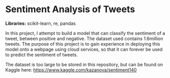 # Sentiment Analysis of Tweets
__Libraries:__ scikit-learn, re, pandas

In this project, I  attempt to build a model that can classify the sentiment of a tweet, between positive and negative. The dataset used contains 1.6million tweets. The purpose of this project is to gain experience in deploying this model onto a webpage using cloud services, so that it can forever be used to predict the sentiment of tweets.

The dataset is too large to be stored in this repository, but can be found on Kaggle here: https://www.kaggle.com/kazanova/sentiment140
